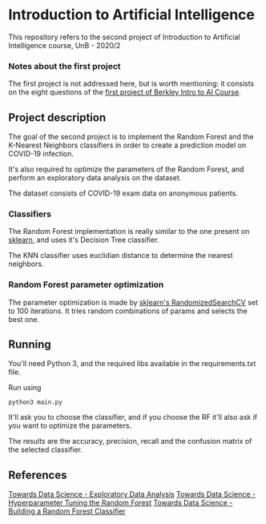 # Introduction to Artificial Intelligence

This repository refers to the second project of Introduction to Artificial Intelligence course, UnB - 2020/2

### Notes about the first project
The first project is not addressed here, but is worth mentioning: it consists on the eight questions of the [first project of Berkley Intro to AI Course](http://ai.berkeley.edu/search.html).

## Project description

The goal of the second project is to implement the Random Forest and the K-Nearest Neighbors classifiers in order to create a prediction model on COVID-19 infection. 

It's also required to optimize the parameters of the Random Forest, and perform an exploratory data analysis on the dataset.

The dataset consists of COVID-19 exam data on anonymous patients.

### Classifiers

The Random Forest implementation is really similar to the one present on [sklearn](https://scikit-learn.org/stable/modules/generated/sklearn.ensemble.RandomForestClassifier.html), and uses it's Decision Tree classifier.

The KNN classifier uses euclidian distance to determine the nearest neighbors.

### Random Forest parameter optimization

The parameter optimization is made by [sklearn's RandomizedSearchCV](https://scikit-learn.org/stable/modules/generated/sklearn.model_selection.RandomizedSearchCV.html) set to 100 iterations. It tries random combinations of params and selects the best one.

## Running

You'll need Python 3, and the required libs available in the requirements.txt file.

Run using
```
python3 main.py
```

It'll ask you to choose the classifier, and if you choose the RF it'll also ask if you want to optimize the parameters.

The results are the accuracy, precision, recall and the confusion matrix of the selected classifier.

## References

[Towards Data Science - Exploratory Data Analysis](https://towardsdatascience.com/exploratory-data-analysis-visualization-and-prediction-model-in-python-241b954e1731)
[Towards Data Science - Hyperparameter Tuning the Random Forest](https://towardsdatascience.com/hyperparameter-tuning-the-random-forest-in-python-using-scikit-learn-28d2aa77dd74)
[Towards Data Science - Building a Random Forest Classifier](https://towardsdatascience.com/building-a-random-forest-classifier-c73a4cae6781)